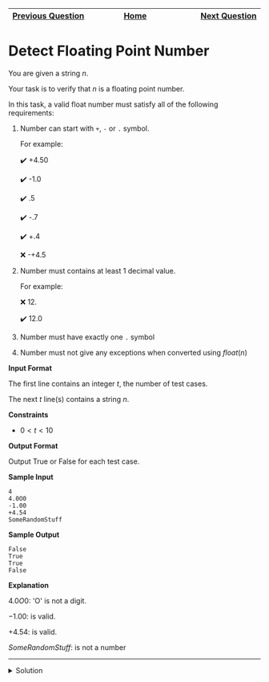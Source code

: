 | <img width=1000>[Previous Question](https://github.com/Kevin-Lago/python-hackerrank-solutions/tree/main/src/)</img> | <img width=1000>[Home](https://github.com/Kevin-Lago/python-hackerrank-solutions)</img> | <img width=1000>[Next Question](https://github.com/Kevin-Lago/python-hackerrank-solutions/tree/main/src/)</img> |
|:---|:---:|---:|

# Detect Floating Point Number

You are given a string $n$.

Your task is to verify that $n$ is a floating point number.

In this task, a valid float number must satisfy all of the following requirements:

1. Number can start with ```+```, ```-``` or ```.``` symbol.

    For example:
    
    :heavy_check_mark: +4.50
    
    :heavy_check_mark: -1.0
    
    :heavy_check_mark: .5
    
    :heavy_check_mark: -.7
    
    :heavy_check_mark: +.4
    
    :x: -+4.5

2. Number must contains at least $1$ decimal value.

    For example:
    
    :x: 12.
    
    :heavy_check_mark: 12.0

3. Number must have exactly one ```.``` symbol

4. Number must not give any exceptions when converted using $float(n)$

__Input Format__

The first line contains an integer $t$, the number of test cases.

The next $t$ line(s) contains a string $n$.

__Constraints__

- $0 < t < 10$

__Output Format__

Output True or False for each test case.

__Sample Input__

```
4
4.0O0
-1.00
+4.54
SomeRandomStuff
```

__Sample Output__

```
False
True
True
False
```

__Explanation__

$4.0O0$: 'O' is not a digit.

$-1.00$: is valid.

$+4.54$: is valid.

$SomeRandomStuff$: is not a number

---

<details><summary>Solution</summary>
    
```python
import re

if __name__ == '__main__':
    t = int(input())

    for i in range(t):
        n = input()
        test = re.search("^[-+]?\\d*\\.\\d*$", n)

        try:
            another = float(test.group())
            print(True)
        except AttributeError as e:
            print(False)
```
</details>
